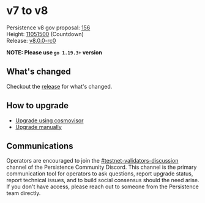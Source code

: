 # v7 to v8

Persistence v8 gov proposal: [156](https://testnet.mintscan.io/persistence-testnet/proposals/156) \
Height: [11051500](https://testnet.mintscan.io/persistence-testnet/blocks/11051500) (Countdown) \
Release: [v8.0.0-rc0](https://github.com/persistenceOne/persistenceCore/releases/tag/v8.0.0-rc0)

**NOTE: Please use `go 1.19.3+` version**

## What's changed

Checkout the [release](https://github.com/persistenceOne/persistenceCore/releases/tag/v8.0.0-rc0) for what's changed.

## How to upgrade

- [Upgrade using cosmovisor](https://docs.persistence.one/build/nodes-and-endpoints/node-operations/cosmovisor-upgrades)
- [Upgrade manually](https://docs.persistence.one/build/nodes-and-endpoints/node-operations/manual-upgrades)

## Communications

Operators are encouraged to join the [#testnet-validators-discussion](https://discord.gg/aGyvqujJ)
channel of the Persistence Community Discord. This channel is the primary communication tool
for operators to ask questions, report upgrade status, report technical issues, and to build
social consensus should the need arise. If you don't have access, please reach out to someone
from the Persistence team directly.
